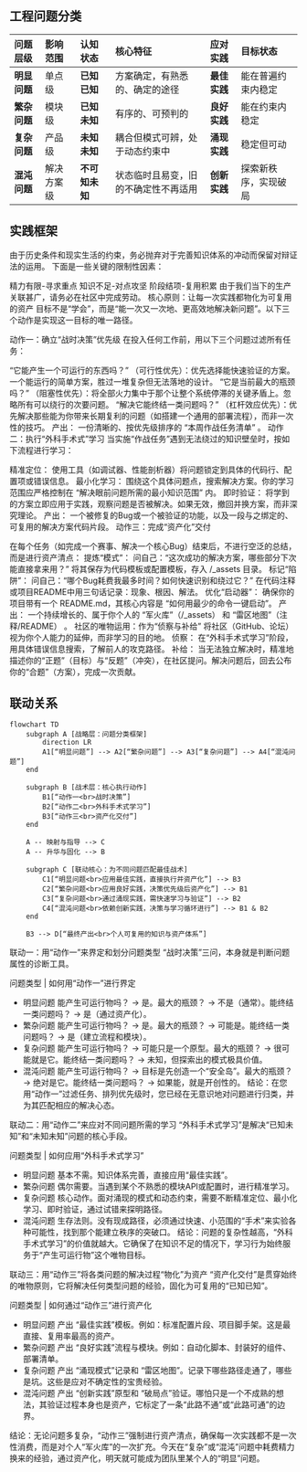 ## 工程问题分类

| 问题层级 | 影响范围 | 认知状态 | 核心特征 | 应对实践 | 目标状态 |
|:---------|:---------|:---------|:---------|:---------|:---------|
| **明显问题** | 单点级 | **已知已知** | 方案确定，有熟悉的、确定的途径 | **最佳实践** | 能在普遍约束内稳定 |
| **繁杂问题** | 模块级 | **已知未知** | 有序的、可预判的 | **良好实践** | 能在约束内稳定 |
| **复杂问题** | 产品级 | **未知未知** | 耦合但模式可辨，处于动态约束中 | **涌现实践** | 稳定但可动 |
| **混沌问题** | 解决方案级 | **不可知未知** | 状态临时且易变，旧的不确定性不再适用 | **创新实践** | 探索新秩序，实现破局 |

## 实践框架
由于历史条件和现实生活的约束，务必抛弃对于完善知识体系的冲动而保留对辩证法的运用。 下面是一些关键的限制性因素：

精力有限-寻求重点
知识不足-对点攻坚
阶段结项-复用积累 由于我们当下的生产关联甚广，请务必在社区中完成劳动。
核心原则：让每一次实践都物化为可复用的资产 目标不是“学会”，而是“能一次又一次地、更高效地解决新问题”。以下三个动作是实现这一目标的唯一路径。

动作一：确立“战时决策”优先级 在投入任何工作前，用以下三个问题过滤所有任务：

“它能产生一个可运行的东西吗？” （可行性优先）：优先选择能快速验证的方案。一个能运行的简单方案，胜过一堆复杂但无法落地的设计。
“它是当前最大的瓶颈吗？” （阻塞性优先）：将全部火力集中于那个让整个系统停滞的关键矛盾上。忽略所有可以绕行的次要问题。
“解决它能终结一类问题吗？” （杠杆效应优先）：优先解决那些能为你带来长期复利的问题（如搭建一个通用的部署流程），而非一次性的技巧。 产出： 一份清晰的、按优先级排序的 “本周作战任务清单” 。
动作二：执行“外科手术式”学习 当实施“作战任务”遇到无法绕过的知识壁垒时，按如下流程进行学习：

精准定位： 使用工具（如调试器、性能剖析器）将问题锁定到具体的代码行、配置项或错误信息。
最小化学习： 围绕这个具体问题点，搜索解决方案。你的学习范围应严格控制在 “解决眼前问题所需的最小知识范围” 内。
即时验证： 将学到的方案立即应用于实践，观察问题是否被解决。如果无效，撤回并换方案，而非深究理论。 产出： 一个被修复的Bug或一个被验证的功能，以及一段与之绑定的、可复用的解决方案代码片段。
动作三：完成“资产化”交付

在每个任务（如完成一个赛事、解决一个核心Bug）结束后，不进行空泛的总结，而是进行资产清点：
提炼“模式”： 问自己：“这次成功的解决方案，哪些部分下次能直接拿来用？” 将其保存为代码模板或配置模板，存入 /_assets 目录。
标记“陷阱”： 问自己：“哪个Bug耗费我最多时间？如何快速识别和绕过它？” 在代码注释或项目README中用三句话记录：现象、根因、解法。
优化“启动器”： 确保你的项目带有一个 README.md，其核心内容是 “如何用最少的命令一键启动”。 产出： 一个持续增长的、属于你个人的 “军火库”（/_assets） 和 “雷区地图”（注释/README） 。
社区的唯物运用：作为“侦察与补给” 将社区（GitHub、论坛）视为你个人能力的延伸，而非学习的目的地。 侦察： 在“外科手术式学习”阶段，用具体错误信息搜索，了解前人的攻克路径。 补给： 当无法独立解决时，精准地描述你的“正题”（目标）与“反题”（冲突），在社区提问。解决问题后，回去公布你的“合题”（方案），完成一次贡献。

## 联动关系

```mermaid
flowchart TD
    subgraph A [战略层：问题分类框架]
        direction LR
        A1[“明显问题”] --> A2[“繁杂问题”] --> A3[“复杂问题”] --> A4[“混沌问题”]
    end

    subgraph B [战术层：核心执行动作]
        B1[“动作一<br>战时决策”]
        B2[“动作二<br>外科手术式学习”]
        B3[“动作三<br>资产化交付”]
    end

    A -- 映射与指导 --> C
    A -- 升华与固化 --> B

    subgraph C [联动核心：为不同问题匹配最佳战术]
        C1[“明显问题<br>应用最佳实践，直接执行并资产化”] --> B3
        C2[“繁杂问题<br>应用良好实践，决策优先级后资产化”] --> B1
        C3[“复杂问题<br>通过涌现实践，需快速学习与验证”] --> B2
        C4[“混沌问题<br>依赖创新实践，决策与学习循环进行”] --> B1 & B2
    end
    
    B3 --> D[“最终产出<br>个人可复用的知识与资产体系”]
```
联动一：用“动作一”来界定和划分问题类型
“战时决策”三问，本身就是判断问题属性的诊断工具。

问题类型	| 如何用“动作一”进行界定
- 明显问题	能产生可运行物吗？ → 是。最大的瓶颈？ → 不是（通常）。能终结一类问题吗？ → 是（通过资产化）。
- 繁杂问题	能产生可运行物吗？ → 是。最大的瓶颈？ → 可能是。能终结一类问题吗？ → 是（建立流程和模块）。
- 复杂问题	能产生可运行物吗？ → 可能只是一个原型。最大的瓶颈？ → 很可能就是它。能终结一类问题吗？ → 未知，但探索出的模式极具价值。
- 混沌问题	能产生可运行物吗？ → 目标是先创造一个“安全岛”。最大的瓶颈？ → 绝对是它。能终结一类问题吗？ → 如果能，就是开创性的。
结论：在您用“动作一”过滤任务、排列优先级时，您已经在无意识地对问题进行归类，并为其匹配相应的解决心态。

联动二：用“动作二”来应对不同问题所需的学习
“外科手术式学习”是解决“已知未知”和“未知未知”问题的核心手段。

问题类型	| 如何应用“外科手术式学习”
- 明显问题	基本不需。知识体系完善，直接应用“最佳实践”。
- 繁杂问题	偶尔需要。当遇到某个不熟悉的模块API或配置时，进行精准学习。
- 复杂问题	核心动作。面对涌现的模式和动态约束，需要不断精准定位、最小化学习、即时验证，通过试错来探明路径。
- 混沌问题	生存法则。没有现成路径，必须通过快速、小范围的“手术”来实验各种可能性，找到那个能建立秩序的突破口。
结论：问题的复杂性越高，“外科手术式学习”的价值就越大。它确保了在知识不足的情况下，学习行为始终服务于“产生可运行物”这个唯物目标。

联动三：用“动作三”将各类问题的解决过程“物化”为资产
“资产化交付”是贯穿始终的唯物原则，它将解决任何类型问题的经验，固化为可复用的“已知已知”。

问题类型	| 如何通过“动作三”进行资产化
- 明显问题	产出 “最佳实践”模板。例如：标准配置片段、项目脚手架。这是最直接、复用率最高的资产。
- 繁杂问题	产出 “良好实践”流程与模块。例如：自动化脚本、封装好的组件、部署清单。
- 复杂问题	产出 “涌现模式”记录和 “雷区地图”。记录下哪些路径走通了，哪些是坑。这些是应对不确定性的宝贵经验。
- 混沌问题	产出 “创新实践”原型和 “破局点”验证。哪怕只是一个不成熟的想法，其验证过程本身也是资产，它标定了一条“此路不通”或“此路可通”的边界。

结论：无论问题多复杂，“动作三”强制进行资产清点，确保每一次实践都不是一次性消费，而是对个人“军火库”的一次扩充。今天在“复杂”或“混沌”问题中耗费精力换来的经验，通过资产化，明天就可能成为团队里某个人的“明显”问题。
